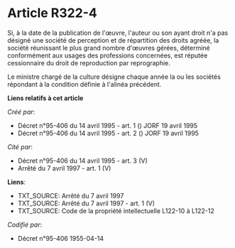 # Article R322-4

Si, à la date de la publication de l'œuvre, l'auteur ou son ayant droit n'a pas désigné une société de perception et de
répartition des droits agréée, la société réunissant le plus grand nombre d'œuvres gérées, déterminé conformément aux usages
des professions concernées, est réputée cessionnaire du droit de reproduction par reprographie.

Le ministre chargé de la culture désigne chaque année la ou les sociétés répondant à la condition définie à l'alinéa
précédent.

**Liens relatifs à cet article**

_Créé par_:

  - Décret n°95-406 du 14 avril 1995 - art. 1 () JORF 19 avril 1995
  - Décret n°95-406 du 14 avril 1995 - art. 2 () JORF 19 avril 1995

_Cité par_:

  - Décret n°95-406 du 14 avril 1995 - art. 3 (V)
  - Arrêté du 7 avril 1997 - art. 1 (V)

**Liens**:

  - TXT_SOURCE: Arrêté du 7 avril 1997
  - TXT_SOURCE: Arrêté du 7 avril 1997 - art. 1 (V)
  - TXT_SOURCE: Code de la propriété intellectuelle L122-10 à L122-12

_Codifié par_:

  - Décret n°95-406 1955-04-14
